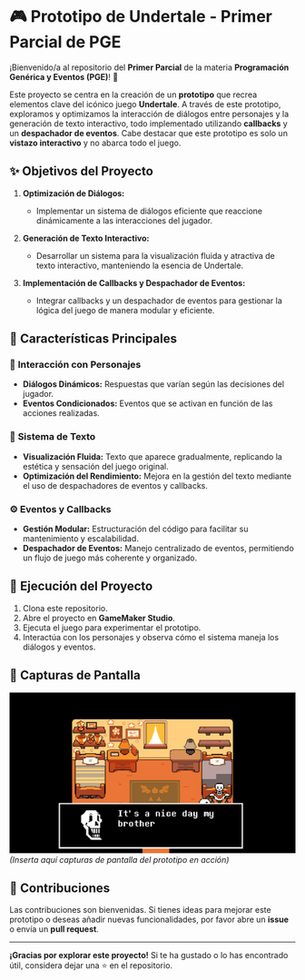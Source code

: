 # 🎮 **Prototipo de Undertale - Primer Parcial de PGE**

¡Bienvenido/a al repositorio del **Primer Parcial** de la materia **Programación Genérica y Eventos (PGE)**! 🌟

Este proyecto se centra en la creación de un **prototipo** que recrea elementos clave del icónico juego **Undertale**. A través de este prototipo, exploramos y optimizamos la interacción de diálogos entre personajes y la generación de texto interactivo, todo implementado utilizando **callbacks** y un **despachador de eventos**. Cabe destacar que este prototipo es solo un **vistazo interactivo** y no abarca todo el juego.

## ✨ **Objetivos del Proyecto**

1. **Optimización de Diálogos:**
   - Implementar un sistema de diálogos eficiente que reaccione dinámicamente a las interacciones del jugador.

2. **Generación de Texto Interactivo:**
   - Desarrollar un sistema para la visualización fluida y atractiva de texto interactivo, manteniendo la esencia de Undertale.

3. **Implementación de Callbacks y Despachador de Eventos:**
   - Integrar callbacks y un despachador de eventos para gestionar la lógica del juego de manera modular y eficiente.

## 🎯 **Características Principales**

### 🧩 **Interacción con Personajes**
- **Diálogos Dinámicos:** Respuestas que varían según las decisiones del jugador.
- **Eventos Condicionados:** Eventos que se activan en función de las acciones realizadas.

### 💬 **Sistema de Texto**
- **Visualización Fluida:** Texto que aparece gradualmente, replicando la estética y sensación del juego original.
- **Optimización del Rendimiento:** Mejora en la gestión del texto mediante el uso de despachadores de eventos y callbacks.

### ⚙️ **Eventos y Callbacks**
- **Gestión Modular:** Estructuración del código para facilitar su mantenimiento y escalabilidad.
- **Despachador de Eventos:** Manejo centralizado de eventos, permitiendo un flujo de juego más coherente y organizado.

## 🚀 **Ejecución del Proyecto**

1. Clona este repositorio.
2. Abre el proyecto en **GameMaker Studio**.
3. Ejecuta el juego para experimentar el prototipo.
4. Interactúa con los personajes y observa cómo el sistema maneja los diálogos y eventos.

## 🎨 **Capturas de Pantalla**
![Manejo_de_Dialogos](./Images/Captura%20de%20pantalla%20(420).png)
*(Inserta aquí capturas de pantalla del prototipo en acción)*

## 🤝 **Contribuciones**

Las contribuciones son bienvenidas. Si tienes ideas para mejorar este prototipo o deseas añadir nuevas funcionalidades, por favor abre un **issue** o envía un **pull request**.

---

**¡Gracias por explorar este proyecto!** Si te ha gustado o lo has encontrado útil, considera dejar una ⭐ en el repositorio.